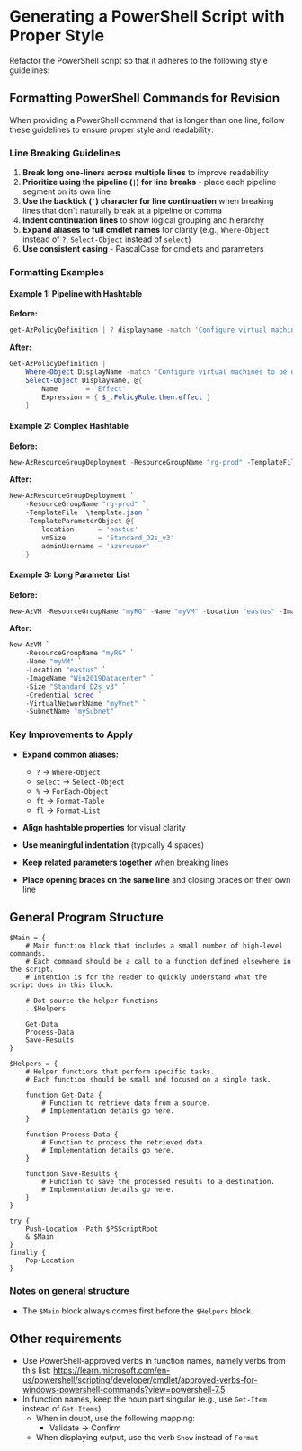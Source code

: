 # Generating a PowerShell Script with Proper Style

Refactor the PowerShell script so that it adheres to the following style guidelines:

## Formatting PowerShell Commands for Revision

When providing a PowerShell command that is longer than one line, follow these guidelines to ensure proper style and readability:

### Line Breaking Guidelines

1. **Break long one-liners across multiple lines** to improve readability
2. **Prioritize using the pipeline (`|`) for line breaks** - place each pipeline segment on its own line
3. **Use the backtick (`` ` ``) character for line continuation** when breaking lines that don't naturally break at a pipeline or comma
4. **Indent continuation lines** to show logical grouping and hierarchy
5. **Expand aliases to full cmdlet names** for clarity (e.g., `Where-Object` instead of `?`, `Select-Object` instead of `select`)
6. **Use consistent casing** - PascalCase for cmdlets and parameters

### Formatting Examples

#### Example 1: Pipeline with Hashtable

**Before:**
```powershell
get-AzPolicyDefinition | ? displayname -match 'Configure virtual machines to be onboarded' | select displayname, @{n='Effect';e={$_.PolicyRule.then.effect}}
```

**After:**
```powershell
Get-AzPolicyDefinition |
    Where-Object DisplayName -match 'Configure virtual machines to be onboarded' |
    Select-Object DisplayName, @{
        Name       = 'Effect'
        Expression = { $_.PolicyRule.then.effect }
    }
```

#### Example 2: Complex Hashtable

**Before:**
```powershell
New-AzResourceGroupDeployment -ResourceGroupName "rg-prod" -TemplateFile .\template.json -TemplateParameterObject @{location='eastus';vmSize='Standard_D2s_v3';adminUsername='azureuser'}
```

**After:**
```powershell
New-AzResourceGroupDeployment `
    -ResourceGroupName "rg-prod" `
    -TemplateFile .\template.json `
    -TemplateParameterObject @{
        location      = 'eastus'
        vmSize        = 'Standard_D2s_v3'
        adminUsername = 'azureuser'
    }
```

#### Example 3: Long Parameter List

**Before:**
```powershell
New-AzVM -ResourceGroupName "myRG" -Name "myVM" -Location "eastus" -ImageName "Win2019Datacenter" -Size "Standard_D2s_v3" -Credential $cred -VirtualNetworkName "myVnet" -SubnetName "mySubnet"
```

**After:**
```powershell
New-AzVM `
    -ResourceGroupName "myRG" `
    -Name "myVM" `
    -Location "eastus" `
    -ImageName "Win2019Datacenter" `
    -Size "Standard_D2s_v3" `
    -Credential $cred `
    -VirtualNetworkName "myVnet" `
    -SubnetName "mySubnet"
```

### Key Improvements to Apply

- **Expand common aliases:**
  - `?` → `Where-Object`
  - `select` → `Select-Object`
  - `%` → `ForEach-Object`
  - `ft` → `Format-Table`
  - `fl` → `Format-List`

- **Align hashtable properties** for visual clarity
- **Use meaningful indentation** (typically 4 spaces)
- **Keep related parameters together** when breaking lines
- **Place opening braces on the same line** and closing braces on their own line



## General Program Structure

```pwsh
$Main = {
	# Main function block that includes a small number of high-level commands.
	# Each command should be a call to a function defined elsewhere in the script.
	# Intention is for the reader to quickly understand what the script does in this block.

	# Dot-source the helper functions
	. $Helpers

	Get-Data
	Process-Data
	Save-Results
}

$Helpers = {
	# Helper functions that perform specific tasks.
	# Each function should be small and focused on a single task.

	function Get-Data {
		# Function to retrieve data from a source.
		# Implementation details go here.
	}

	function Process-Data {
		# Function to process the retrieved data.
		# Implementation details go here.
	}

	function Save-Results {
		# Function to save the processed results to a destination.
		# Implementation details go here.
	}
}

try {
	Push-Location -Path $PSScriptRoot
	& $Main
}
finally {
	Pop-Location
}
```

### Notes on general structure

* The `$Main` block always comes first before the `$Helpers` block.

## Other requirements

* Use PowerShell-approved verbs in function names, namely verbs from this list: https://learn.microsoft.com/en-us/powershell/scripting/developer/cmdlet/approved-verbs-for-windows-powershell-commands?view=powershell-7.5
* In function names, keep the noun part singular (e.g., use `Get-Item` instead of `Get-Items`).
	* When in doubt, use the following mapping:
		* Validate -> Confirm
	* When displaying output, use the verb `Show` instead of `Format`
